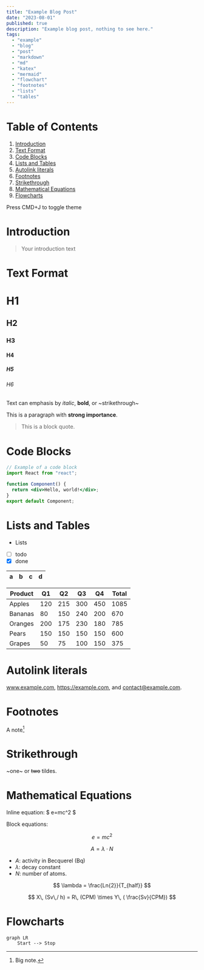 ```yaml
---
title: "Example Blog Post"
date: "2023-08-01"
published: true
description: "Example blog post, nothing to see here."
tags:
  - "example"
  - "blog"
  - "post"
  - "markdown"
  - "md"
  - "katex"
  - "mermaid"
  - "flowchart"
  - "footnotes"
  - "lists"
  - "tables"
---
```


# Table of Contents

1. [Introduction](#introduction)
2. [Text Format](#text-format)
3. [Code Blocks](#code-blocks)
4. [Lists and Tables](#Lists-and-tables)
5. [Autolink literals](#Autolink-literals)
6. [Footnotes](#Footnotes)
7. [Strikethrough](#Strikethrough)
8. [Mathematical Equations](#Mathematical-equations)
9. [Flowcharts](#Flowcharts)

Press CMD+J to toggle theme

# Introduction

> Your introduction text

# Text Format

# H1

## H2

### H3

#### H4

##### H5

###### H6

Text can emphasis by _italic_, **bold**, or ~strikethrough~

This is a paragraph with **strong importance**.

> This is a block quote.

# Code Blocks

```jsx
// Example of a code block
import React from "react";

function Component() {
  return <div>Hello, world!</div>;
}
export default Component;
```

# Lists and Tables

- Lists
- [ ] todo
- [x] done

| a   | b   |   c |  d  |
| --- | :-- | --: | :-: |

| Product | Q1  | Q2  | Q3  | Q4  | Total |
| ------- | --- | --- | --- | --- | ----- |
| Apples  | 120 | 215 | 300 | 450 | 1085  |
| Bananas | 80  | 150 | 240 | 200 | 670   |
| Oranges | 200 | 175 | 230 | 180 | 785   |
| Pears   | 150 | 150 | 150 | 150 | 600   |
| Grapes  | 50  | 75  | 100 | 150 | 375   |

# Autolink literals

www.example.com, https://example.com, and contact@example.com.

# Footnotes

A note[^1]

[^1]: Big note.

# Strikethrough

~one~ or ~~two~~ tildes.

# Mathematical Equations

Inline equation: $ e=mc^2 $

Block equations:

$$
e=mc^2
$$

$$
A = \lambda \cdot N
$$

- $A$: activity in Becquerel (Bq)
- $\lambda$: decay constant
- $N$: number of atoms.

$$
\lambda = \frac{Ln{2}}{T_{half}}
$$

$$
 X\, (Sv\,/ h) = R\, (CPM) \times Y\, ( \frac{Sv}{CPM})
$$

# Flowcharts

```mermaid
graph LR
    Start --> Stop
```
